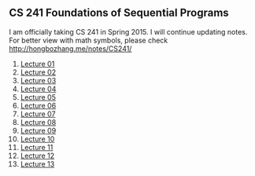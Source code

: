## CS 241 Foundations of Sequential Programs

I am officially taking CS 241 in Spring 2015. I will continue updating notes.
For better view with math symbols, please check http://hongbozhang.me/notes/CS241/

1.  [Lecture 01](lecture01.md)
2.  [Lecture 02](lecture02.md)
3.  [Lecture 03](lecture03.md)
4.  [Lecture 04](lecture04.md)
5.  [Lecture 05](lecture05.md)
6.  [Lecture 06](lecture06.md)
7.  [Lecture 07](lecture07.md)
8.  [Lecture 08](lecture08.md)
9.  [Lecture 09](lecture09.md)
10. [Lecture 10](lecture10.md)
11. [Lecture 11](lecture11.md)
12. [Lecture 12](lecture12.md)
13. [Lecture 13](lecture13.md)
